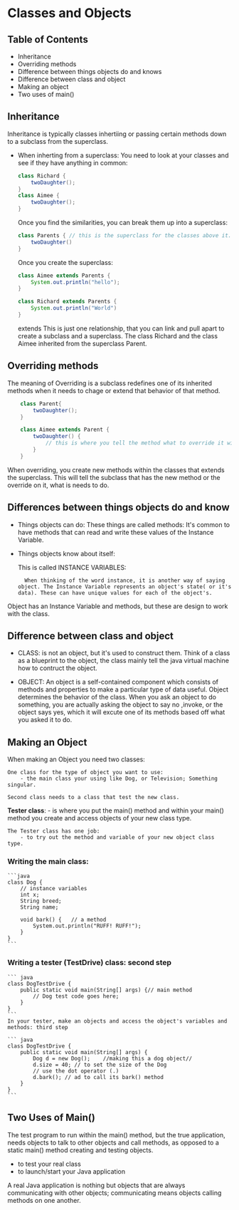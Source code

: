 # Classes and Objects

## Table of Contents
- Inheritance
- Overriding methods
- Difference between things objects do and knows
- Difference between class and object
- Making an object
- Two uses of main()


## Inheritance
Inheritance is typically classes inhertiing or passing certain methods down to a subclass from the superclass.

- When inherting from a superclass:
    You need to look at your classes and see if they have anything in common:

    ```java
    class Richard {
        twoDaughter();
    }
    class Aimee {
        twoDaughter();
    }
    ```

    Once you find the similarities, you can break them up into a superclass:

    ```java
    class Parents { // this is the superclass for the classes above it. 
        twoDaughter()
    }
    ```

    Once you create the superclass:

    ```java
    class Aimee extends Parents {
        System.out.println("hello");
    }
    
    class Richard extends Parents {
        System.out.println("World")
    }
    ```
    extends 
    This is just one relationship, that you can link and pull apart to create a subclass and a superclass. The class Richard and the class Aimee inherited from the superclass Parent. 

## Overriding methods
The meaning of Overriding is a subclass redefines one of its inherited methods when it needs to chage or extend that behavior of that method.

```java
    class Parent{
        twoDaughter();
    }

    class Aimee extends Parent {
        twoDaughter() {
            // this is where you tell the method what to override it with. 
        }
    }
```
When overriding, you create new methods within the classes that extends the superclass. This will tell the subclass that has the new method or the override on it, what is needs to do. 

## Differences between things objects do and know
- Things objects can do: 
    These things are called methods:
        It's common to have methods that can read and write these values of the Instance Variable. 
- Things objects know about itself:

    This is called INSTANCE VARIABLES:

        When thinking of the word instance, it is another way of saying object. The Instance Variable represents an object's state( or it's data). These can have unique values for each of the object's.
Object has an Instance Variable and methods, but these are design to work with the class. 

## Difference between class and object
- CLASS: 
    is not an object, but it's used to construct them.
        Think of a class as a blueprint to the object, the class mainly tell the java virtual machine how to contruct the object. 

- OBJECT:
    An object is a self-contained component which consists of methods and properties to make a particular type of data useful. Object determines the behavior of the class.
        When you ask an object to do something, you are actually asking the object to say no ,invoke, or the object says yes, which it will excute one of its methods based off what you asked it to do.  

## Making an Object
When making an Object you need two classes:

    One class for the type of object you want to use:
        - the main class your using like Dog, or Television; Something singular.

    Second class needs to a class that test the new class. 
  **Tester class**:
     - is where you put the main() method and within your main() method you create and access objects of your new class type. 

    The Tester class has one job: 
        - to try out the method and variable of your new object class type. 

### Writing the main class: 

    ```java 
    class Dog {
        // instance variables
        int x;
        String breed;
        String name;

        void bark() {   // a method
            System.out.println("RUFF! RUFF!");
        }
    }
    ```
### Writing a tester (TestDrive) class: second step

    ``` java 
    class DogTestDrive {
        public static void main(String[] args) {// main method
            // Dog test code goes here;
        }
    }
    ```
    In your tester, make an objects and access the object's variables and methods: third step

    ``` java
    class DogTestDrive {
        public static void main(String[] args) {
            Dog d = new Dog();    //making this a dog object//
            d.size = 40; // to set the size of the Dog
            // use the dot operator (.) 
            d.bark(); // ad to call its bark() method
        }
    }
    ```
## Two Uses of Main()
The test program to run within the main() method, but the true application, needs objects to talk to other objects and call methods, as opposed to a static main() method creating and testing objects. 

- to test your real class
- to launch/start your Java application

A real Java application is nothing but objects that are always communicating with other objects; communicating means objects calling methods on one another. 
